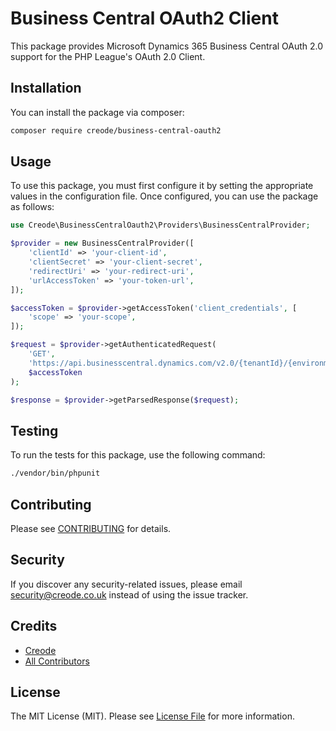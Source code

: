 # Business Central OAuth2 Client

This package provides Microsoft Dynamics 365 Business Central OAuth 2.0 support for the PHP League's OAuth 2.0 Client.

## Installation

You can install the package via composer:

```bash
composer require creode/business-central-oauth2
```

## Usage

To use this package, you must first configure it by setting the appropriate values in the configuration file. Once configured, you can use the package as follows:

```php
use Creode\BusinessCentralOauth2\Providers\BusinessCentralProvider;

$provider = new BusinessCentralProvider([
    'clientId' => 'your-client-id',
    'clientSecret' => 'your-client-secret',
    'redirectUri' => 'your-redirect-uri',
    'urlAccessToken' => 'your-token-url',
]);

$accessToken = $provider->getAccessToken('client_credentials', [
    'scope' => 'your-scope',
]);

$request = $provider->getAuthenticatedRequest(
    'GET',
    'https://api.businesscentral.dynamics.com/v2.0/{tenantId}/{environmentName}/',
    $accessToken
);

$response = $provider->getParsedResponse($request);
```

## Testing

To run the tests for this package, use the following command:

```bash
./vendor/bin/phpunit
```

## Contributing

Please see [CONTRIBUTING](CONTRIBUTING.md) for details.

## Security

If you discover any security-related issues, please email security@creode.co.uk instead of using the issue tracker.

## Credits

- [Creode](https://github.com/creode)
- [All Contributors](../../contributors)

## License

The MIT License (MIT). Please see [License File](LICENSE.md) for more information.
